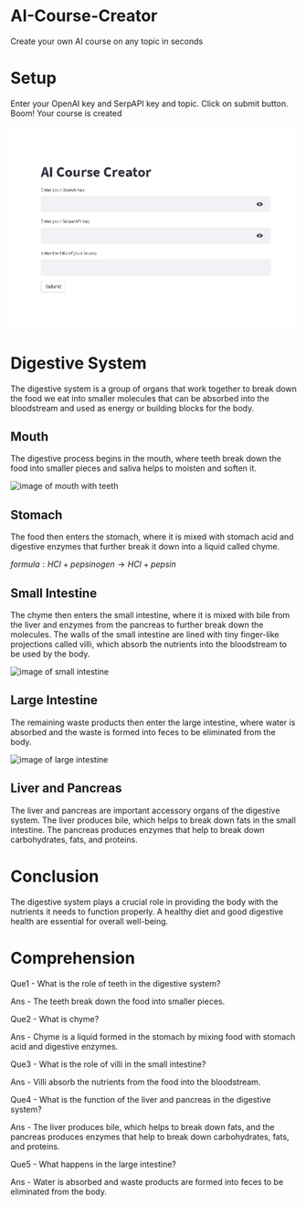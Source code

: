 # AI-Course-Creator
Create your own AI course on any topic in seconds

# Setup 
Enter your OpenAI key and SerpAPI key and topic. Click on submit button. Boom! Your course is created

![interface.png](interface.png)

# Digestive System

The digestive system is a group of organs that work together to break down the food we eat into smaller molecules that can be absorbed into the bloodstream and used as energy or building blocks for the body.

## Mouth
The digestive process begins in the mouth, where teeth break down the food into smaller pieces and saliva helps to moisten and soften it.

![image of mouth with teeth](https://medlineplus.gov/images/mouthandteeth.png)

## Stomach
The food then enters the stomach, where it is mixed with stomach acid and digestive enzymes that further break it down into a liquid called chyme. 

$formula: HCl + pepsinogen \to HCl + pepsin$

## Small Intestine
The chyme then enters the small intestine, where it is mixed with bile from the liver and enzymes from the pancreas to further break down the molecules. The walls of the small intestine are lined with tiny finger-like projections called villi, which absorb the nutrients into the bloodstream to be used by the body.

![image of small intestine](https://cdn1.byjus.com/wp-content/uploads/2022/08/small-intestine-diagram.png)

## Large Intestine
The remaining waste products then enter the large intestine, where water is absorbed and the waste is formed into feces to be eliminated from the body.

![image of large intestine](https://cdn1.byjus.com/wp-content/uploads/2019/07/Large-Intestine.png)

## Liver and Pancreas
The liver and pancreas are important accessory organs of the digestive system. The liver produces bile, which helps to break down fats in the small intestine. The pancreas produces enzymes that help to break down carbohydrates, fats, and proteins.

# Conclusion
The digestive system plays a crucial role in providing the body with the nutrients it needs to function properly. A healthy diet and good digestive health are essential for overall well-being.

# Comprehension
Que1 - What is the role of teeth in the digestive system?

Ans - The teeth break down the food into smaller pieces.

Que2 - What is chyme?

Ans - Chyme is a liquid formed in the stomach by mixing food with stomach acid and digestive enzymes.

Que3 - What is the role of villi in the small intestine?

Ans - Villi absorb the nutrients from the food into the bloodstream.

Que4 - What is the function of the liver and pancreas in the digestive system?

Ans - The liver produces bile, which helps to break down fats, and the pancreas produces enzymes that help to break down carbohydrates, fats, and proteins.

Que5 - What happens in the large intestine?

Ans - Water is absorbed and waste products are formed into feces to be eliminated from the body.
